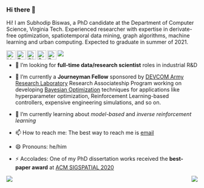 
### Hi there 👋

Hi! I am Subhodip Biswas, a PhD candidate at the Department of Computer Science, Virginia Tech. Experienced researcher with expertise in derivate-free optimization, spatiotemporal data mining, graph algorithms, machine learning and urban computing. Expected to graduate in summer of 2021.


<a href="https://linkedin.com/in/subhodip-biswas/"><img align="left" alt="LinkedIn" width="24px" src="https://img.icons8.com/color/48/000000/linkedin-2--v1.png"></a>
<a href="https://twitter.com/dataquidnunc"><img align="left" alt="Twitter" width="24px" src="https://img.icons8.com/color/48/000000/twitter.png"></a>
<a href="https://github.com/subhodipbiswas/"><img align="left" alt="GitHub" width="24px" src="https://simpleicons.org/icons/github.svg"></a>
<a href="https://scholar.google.com/citations?hl=en&user=IpBEFSkAAAAJ&view_op=list_works&sortby=pubdate"><img align="left" alt="Google Scholar" width="24px" src="https://simpleicons.org/icons/googlescholar.svg"></a>
<a href="https://www.researchgate.net/profile/Subhodip-Biswas"><img align="left" alt="Research Gate" width="24px" src="https://simpleicons.org/icons/researchgate.svg"></a>
![](https://komarev.com/ghpvc/?username=subhodipbiswas&color=lightgrey)


- 🤔 I’m looking for **full-time data/research scientist** roles in industrial R&D

- 🔭 I’m currently a **Journeyman Fellow** sponsored by [DEVCOM Army Research Laboratory](https://www.orau.org/arlfellowship/default.htm) Research Associateship Program working on developing [Bayesian Optimization](https://distill.pub/2020/bayesian-optimization/) techniques for applications like hyperparameter optimization, Reinforcement Learning-based controllers, expensive engineering simulations, and so on.

- 🌱 I’m currently learning about _model-based_ and _inverse reinforcement learning_

- 📫 How to reach me: The best way to reach me is [email](mailto:subhodip@cs.vt.edu)

- 😄 Pronouns: he/him

- ⚡ Accolades: One of my PhD dissertation works received the **best-paper award** at [ACM SIGSPATIAL 2020](https://sigspatial2020.sigspatial.org/program/)

<img src = 'https://github-readme-streak-stats.herokuapp.com/?user=subhodipbiswas&show_icons=true&count_private=true&locale=en&theme=buefy&layout=compact' align='left'/>
<img src = "https://github-readme-stats.vercel.app/api/top-langs/?username=subhodipbiswas&show_icons=true&count_private=true&locale=en&theme=buefy&layout=compact" align='right'>


<!--
**subhodipbiswas/subhodipbiswas** is a ✨ _special_ ✨ repository because its `README.md` (this file) appears on your GitHub profile.

Here are some ideas to get you started:

- 🔭 I’m currently working on ...
- 🌱 I’m currently learning ...
- 👯 I’m looking to collaborate on ...
- 🤔 I’m looking for help with ...
- 💬 Ask me about ...
- 📫 How to reach me: ...
- 😄 Pronouns: ...
- ⚡ Fun fact: ...
-->
